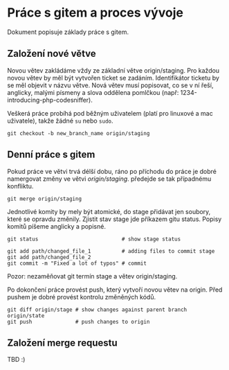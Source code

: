 # Práce s gitem a proces vývoje

Dokument popisuje základy práce s gitem. 

## Založení nové větve

Novou větev zakládáme vždy ze základní větve origin/staging.
Pro každou novou větev by měl být vytvořen ticket se zadáním. Identifikátor ticketu by se měl objevit v názvu větve.
Nová větev musí popisovat, co se v ní řeší, anglicky, malými písmeny a slova oddělena pomlčkou (např: 
1234-introducing-php-codesniffer).

Veškerá práce probíhá pod běžným uživatelem (platí pro linuxové a mac uživatele), takže žádné `su` nebo `sudo`.


~~~
git checkout -b new_branch_name origin/staging
~~~

## Denní práce s gitem

Pokud práce ve větvi trvá délší dobu, ráno po příchodu do práce je dobré namergovat změny ve větvi *origin/staging*. 
předejde se tak případnému konfliktu.

~~~
git merge origin/staging
~~~

Jednotlivé komity by mely být atomické, do stage přidávat jen soubory, které se opravdu změnily. Zjistit stav stage jde 
příkazem gitu status. Popisy komitů píšeme anglicky a popisné.

~~~
git status                           # show stage status

git add path/changed_file_1          # adding files to commit stage
git add path/changed_file_2
git commit -m "Fixed a lot of typos" # commit 
~~~

Pozor: nezaměňovat git termín stage a větev origin/staging.

Po dokončení práce provést push, který vytvoří novou větev na origin. Před pushem je dobré provést kontrolu změněných 
kódů.

~~~
git diff origin/stage # show changes against parent branch origin/state
git push              # push changes to origin
~~~

## Založení merge requestu

TBD :)
